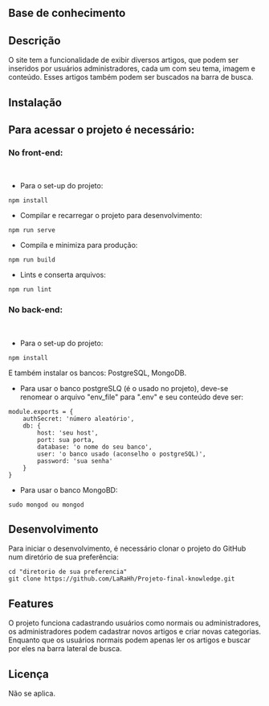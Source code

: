 ## Base de conhecimento

## Descrição

O site tem a funcionalidade de exibir diversos artigos, que podem ser inseridos por usuários administradores, cada um com seu tema, imagem e conteúdo. Esses artigos também podem ser buscados na barra de busca.

## Instalação

<h2>Para acessar o projeto é necessário:</h2>

<h3>No front-end:</h3>
<br/>

- Para o set-up do projeto:
```
npm install
```

- Compilar e recarregar o projeto para desenvolvimento:
```
npm run serve
```

- Compila e minimiza para produção:
```
npm run build
```

- Lints e conserta arquivos:
```
npm run lint
```

<h3>No back-end:</h3>
<br/>

- Para o set-up do projeto:
```
npm install
```

E também instalar os bancos: PostgreSQL, MongoDB.

- Para usar o banco postgreSLQ (é o usado no projeto), deve-se renomear o arquivo "env_file" para ".env" e seu conteúdo deve ser:
```
module.exports = {
    authSecret: 'número aleatório',
    db: {
        host: 'seu host',
        port: sua porta,
        database: 'o nome do seu banco',
        user: 'o banco usado (aconselho o postgreSQL)',
        password: 'sua senha'
    }
}
```

- Para usar o banco MongoBD:
```
sudo mongod ou mongod
```

## Desenvolvimento

Para iniciar o desenvolvimento, é necessário clonar o projeto do GitHub num diretório de sua preferência:
```
cd "diretorio de sua preferencia"
git clone https://github.com/LaRaHh/Projeto-final-knowledge.git
```

## Features

O projeto funciona cadastrando usuários como normais ou administradores, os administradores podem cadastrar novos artigos e criar novas categorias. Enquanto que os usuários normais podem apenas ler os artigos e buscar por eles na barra lateral de busca.

## Licença

Não se aplica.